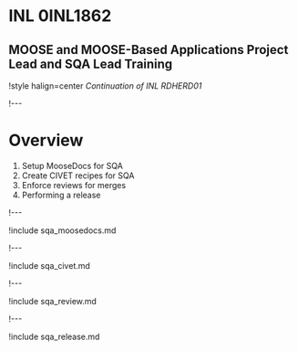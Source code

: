 # INL 0INL1862

## MOOSE and MOOSE-Based Applications Project Lead and SQA Lead Training

!style halign=center
*Continuation of INL RDHERD01*

!---

# Overview

1. Setup MooseDocs for SQA
1. Create CIVET recipes for SQA
1. Enforce reviews for merges
1. Performing a release

!---

!include sqa_moosedocs.md

!---

!include sqa_civet.md

!---

!include sqa_review.md

!---

!include sqa_release.md
